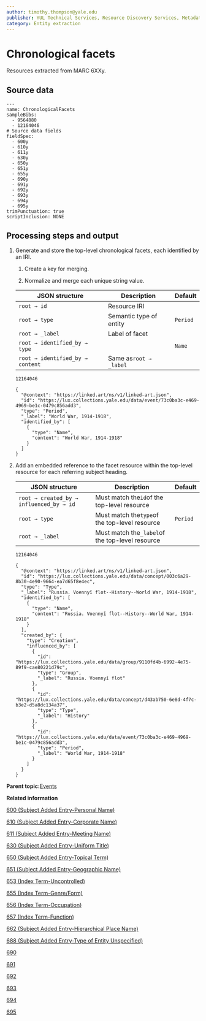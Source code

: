 ```yaml
---
author: timothy.thompson@yale.edu
publisher: YUL Technical Services, Resource Discovery Services, Metadata Services Unit
category: Entity extraction
---
```


# Chronological facets

Resources extracted from MARC 6XXy.

## Source data

```
---
name: ChronologicalFacets
sampleBibs:
  - 9564880
  - 12164046
# Source data fields
fieldSpec:
  - 600y
  - 610y
  - 611y
  - 630y
  - 650y
  - 651y
  - 655y
  - 690y
  - 691y
  - 692y
  - 693y
  - 694y
  - 695y
trimPunctuation: true
scriptInclusion: NONE
```

## Processing steps and output

1.  Generate and store the top-level chronological facets, each identified by an IRI.

    1.  Create a key for merging.

    2.  Normalize and merge each unique string value.

    |JSON structure|Description|Default|
    |--------------|-----------|-------|
    |`root → id`|Resource IRI| |
    |`root → type`|Semantic type of entity|`Period`|
    |`root → _label`|Label of facet| |
    |`root → identified_by → type`| |`Name`|
    |`root → identified_by → content`|Same as`root → _label`| |

    `12164046`

    ```
    {
      "@context": "https://linked.art/ns/v1/linked-art.json",
      "id": "https://lux.collections.yale.edu/data/event/73c0ba3c-e469-4969-be1c-0479c856add3",
      "type": "Period",
      "_label": "World War, 1914-1918",
      "identified_by": [
        {
          "type": "Name",
          "content": "World War, 1914-1918"
        }
      ]
    }
    ```

2.  Add an embedded reference to the facet resource within the top-level resource for each referring subject heading.

    |JSON structure|Description|Default|
    |--------------|-----------|-------|
    |`root → created_by → influenced_by → id`|Must match the`id`of the top-level resource| |
    |`root → type`|Must match the`type`of the top-level resource|`Period`|
    |`root → _label`|Must match the`_label`of the top-level resource| |

    `12164046`

    ```
    {
      "@context": "https://linked.art/ns/v1/linked-art.json",
      "id": "https://lux.collections.yale.edu/data/concept/003c6a29-8b30-4e90-9664-ea7d65f8e4ec",
      "type": "Type",
      "_label": "Russia. Voennyĭ flot--History--World War, 1914-1918",
      "identified_by": [
        {
          "type": "Name",
          "content": "Russia. Voennyĭ flot--History--World War, 1914-1918"
        }
      ],
      "created_by": {
        "type": "Creation",
        "influenced_by": [
          {
            "id": "https://lux.collections.yale.edu/data/group/9110fd4b-6992-4e75-89f9-cae80221d79c",
            "type": "Group",
            "_label": "Russia. Voennyĭ flot"
          },
          {
            "id": "https://lux.collections.yale.edu/data/concept/d43ab750-6e8d-4f7c-b3e2-d5a8dc134a37",
            "type": "Type",
            "_label": "History"
          },
          {
            "id": "https://lux.collections.yale.edu/data/event/73c0ba3c-e469-4969-be1c-0479c856add3",
            "type": "Period",
            "_label": "World War, 1914-1918"
          }
        ]
      }
    }
    ```


**Parent topic:**[Events](../../concepts/events.md)

**Related information**  


[600 \(Subject Added Entry-Personal Name\)](../../tables/600_bib_table.md)

[610 \(Subject Added Entry-Corporate Name\)](../../tables/610_bib_table.md)

[611 \(Subject Added Entry-Meeting Name\)](../../tables/611_bib_table.md)

[630 \(Subject Added Entry-Uniform Title\)](../../tables/630_bib_table.md)

[650 \(Subject Added Entry-Topical Term\)](../../tables/650_bib_table.md)

[651 \(Subject Added Entry-Geographic Name\)](../../tables/651_bib_table.md)

[653 \(Index Term-Uncontrolled\)](../../tables/653_bib_table.md)

[655 \(Index Term-Genre/Form\)](../../tables/655_bib_table.md)

[656 \(Index Term-Occupation\)](../../tables/656_bib_table.md)

[657 \(Index Term-Function\)](../../tables/657_bib_table.md)

[662 \(Subject Added Entry-Hierarchical Place Name\)](../../tables/662_bib_table.md)

[688 \(Subject Added Entry-Type of Entity Unspecified\)](../../tables/688_bib_table.md)

[690](../../tables/690_bib_table.md)

[691](../../tables/691_bib_table.md)

[692](../../tables/692_bib_table.md)

[693](../../tables/693_bib_table.md)

[694](../../tables/694_bib_table.md)

[695](../../tables/695_bib_table.md)

